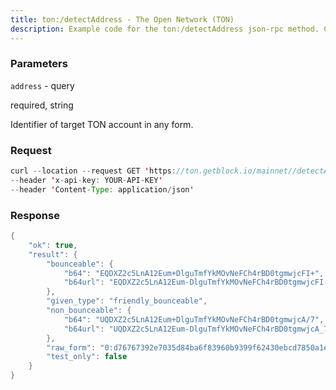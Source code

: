 ```yaml
---
title: ton:/detectAddress - The Open Network (TON)
description: Example code for the ton:/detectAddress json-rpc method. Сomplete guide on how to use ton:/detectAddress json-rpc in GetBlock.io Web3 documentation.
---
```


### Parameters


`address` - query

required, string

Identifier of target TON account in any form.

### Request

``` java
curl --location --request GET 'https://ton.getblock.io/mainnet//detectAddress?address=EQDXZ2c5LnA12Eum-DlguTmfYkMOvNeFCh4rBD0tgmwjcFI-' 
--header 'x-api-key: YOUR-API-KEY' 
--header 'Content-Type: application/json'
```

###  Response

``` java
{
    "ok": true,
    "result": {
        "bounceable": {
            "b64": "EQDXZ2c5LnA12Eum+DlguTmfYkMOvNeFCh4rBD0tgmwjcFI+",
            "b64url": "EQDXZ2c5LnA12Eum-DlguTmfYkMOvNeFCh4rBD0tgmwjcFI-"
        },
        "given_type": "friendly_bounceable",
        "non_bounceable": {
            "b64": "UQDXZ2c5LnA12Eum+DlguTmfYkMOvNeFCh4rBD0tgmwjcA/7",
            "b64url": "UQDXZ2c5LnA12Eum-DlguTmfYkMOvNeFCh4rBD0tgmwjcA_7"
        },
        "raw_form": "0:d76767392e7035d84ba6f83960b9399f62430ebcd7850a1e2b043d2d826c2370",
        "test_only": false
    }
}
```

